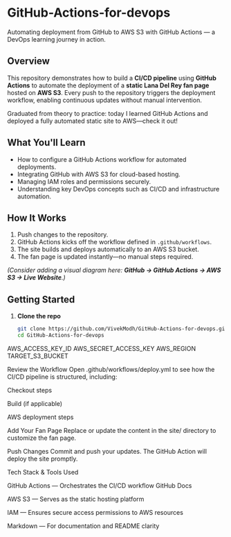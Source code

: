 # GitHub-Actions-for-devops

Automating deployment from GitHub to AWS S3 with GitHub Actions — a DevOps learning journey in action.

##  Overview

This repository demonstrates how to build a **CI/CD pipeline** using **GitHub Actions** to automate the deployment of a **static Lana Del Rey fan page** hosted on **AWS S3**. Every push to the repository triggers the deployment workflow, enabling continuous updates without manual intervention.

Graduated from theory to practice: today I learned GitHub Actions and deployed a fully automated static site to AWS—check it out!

##  What You'll Learn

- How to configure a GitHub Actions workflow for automated deployments.
- Integrating GitHub with AWS S3 for cloud-based hosting.
- Managing IAM roles and permissions securely.
- Understanding key DevOps concepts such as CI/CD and infrastructure automation.

##  How It Works

1. Push changes to the repository.
2. GitHub Actions kicks off the workflow defined in `.github/workflows`.
3. The site builds and deploys automatically to an AWS S3 bucket.
4. The fan page is updated instantly—no manual steps required.

*(Consider adding a visual diagram here: **GitHub → GitHub Actions → AWS S3 → Live Website**.)*

##  Getting Started

1. **Clone the repo**
   ```bash
   git clone https://github.com/VivekModh/GitHub-Actions-for-devops.git
   cd GitHub-Actions-for-devops


AWS_ACCESS_KEY_ID
AWS_SECRET_ACCESS_KEY
AWS_REGION
TARGET_S3_BUCKET


Review the Workflow
Open .github/workflows/deploy.yml to see how the CI/CD pipeline is structured, including:

Checkout steps

Build (if applicable)

AWS deployment steps

Add Your Fan Page
Replace or update the content in the site/ directory to customize the fan page.

Push Changes
Commit and push your updates. The GitHub Action will deploy the site promptly.

Tech Stack & Tools Used

GitHub Actions — Orchestrates the CI/CD workflow 
GitHub Docs

AWS S3 — Serves as the static hosting platform

IAM — Ensures secure access permissions to AWS resources

Markdown — For documentation and README clarity
